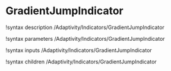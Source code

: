 <!-- MOOSE Documentation Stub: Remove this when content is added. -->

# GradientJumpIndicator
!syntax description /Adaptivity/Indicators/GradientJumpIndicator

!syntax parameters /Adaptivity/Indicators/GradientJumpIndicator

!syntax inputs /Adaptivity/Indicators/GradientJumpIndicator

!syntax children /Adaptivity/Indicators/GradientJumpIndicator
